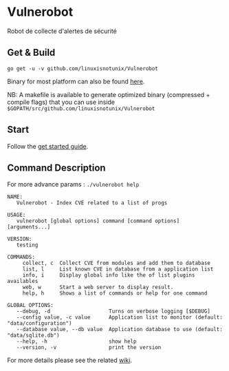 # Vulnerobot
Robot de collecte d'alertes de sécurité

## Get & Build
```
go get -u -v github.com/linuxisnotunix/Vulnerobot
```

Binary for most platform can also be found [here](https://github.com/linuxisnotunix/Vulnerobot/releases).

NB: A makefile is available to generate optimized binary (compressed + compile flags) that you can use inside ```$GOPATH/src/github.com/linuxisnotunix/Vulnerobot```

## Start

Follow the [get started guide](https://github.com/linuxisnotunix/Vulnerobot/wiki/Get-Started).

## Command Description

For more advance params : ```./vulnerobot help```
```
NAME:
   Vulnerobot - Index CVE related to a list of progs

USAGE:
   vulnerobot [global options] command [command options] [arguments...]

VERSION:
   testing

COMMANDS:
     collect, c  Collect CVE from modules and add them to database
     list, l     List known CVE in database from a application list
     info, i     Display global info like the of list plugins availables
     web, w      Start a web server to display result.
     help, h     Shows a list of commands or help for one command

GLOBAL OPTIONS:
   --debug, -d                   Turns on verbose logging [$DEBUG]
   --config value, -c value      Application list to monitor (default: "data/configuration")
   --database value, --db value  Application database to use (default: "data/sqlite.db")
   --help, -h                    show help
   --version, -v                 print the version
```

For more details please see the related [wiki](https://github.com/linuxisnotunix/Vulnerobot/wiki).
